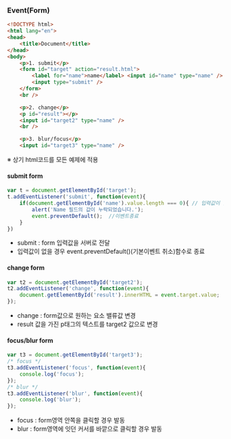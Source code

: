 ### Event(Form)
```html
<!DOCTYPE html>
<html lang="en">
<head>
    <title>Document</title>
</head>
<body>
    <p>1. submit</p>
    <form id="target" action="result.html">
        <label for="name">name</label> <input id="name" type="name" />
        <input type="submit" />
    </form>
    <br />

    <p>2. change</p>
    <p id="result"></p>
    <input id="target2" type="name" />
    <br />

    <p>3. blur/focus</p>
    <input id="target3" type="name" />
```
※ 상기 html코드를 모든 예제에 적용

#### submit form
```javascript
var t = document.getElementById('target');
t.addEventListener('submit', function(event){
    if(document.getElementById('name').value.length === 0){ // 입력값이 없을 경우
        alert('Name 필드의 값이 누락되었습니다.');
        event.preventDefault();  //이벤트종료
    }
})
```
- submit : form 입력값을 서버로 전달
- 입력값이 없을 경우 event.preventDefault()(기본이벤트 취소)함수로 종료

#### change form
```javascript
var t2 = document.getElementById('target2');
t2.addEventListener('change', function(event){
    document.getElementById('result').innerHTML = event.target.value;
});
```
- change : form값으로 원하는 요소 밸류값 변경
- result 값을 가진 p태그의 텍스트를 target2 값으로 변경

#### focus/blur form
```javascript
var t3 = document.getElementById('target3');
/* focus */
t3.addEventListener('focus', function(event){
    console.log('focus');
});
/* blur */
t3.addEventListener('blur', function(event){
    console.log('blur');
});
```
- focus : form영역 안쪽을 클릭할 경우 발동
- blur : form영역에 잇던 커서를 바깥으로 클릭할 경우 발동